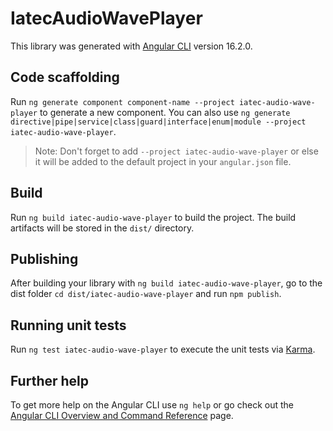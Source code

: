 # IatecAudioWavePlayer

This library was generated with [Angular CLI](https://github.com/angular/angular-cli) version 16.2.0.

## Code scaffolding

Run `ng generate component component-name --project iatec-audio-wave-player` to generate a new component. You can also use `ng generate directive|pipe|service|class|guard|interface|enum|module --project iatec-audio-wave-player`.
> Note: Don't forget to add `--project iatec-audio-wave-player` or else it will be added to the default project in your `angular.json` file. 

## Build

Run `ng build iatec-audio-wave-player` to build the project. The build artifacts will be stored in the `dist/` directory.

## Publishing

After building your library with `ng build iatec-audio-wave-player`, go to the dist folder `cd dist/iatec-audio-wave-player` and run `npm publish`.

## Running unit tests

Run `ng test iatec-audio-wave-player` to execute the unit tests via [Karma](https://karma-runner.github.io).

## Further help

To get more help on the Angular CLI use `ng help` or go check out the [Angular CLI Overview and Command Reference](https://angular.io/cli) page.
